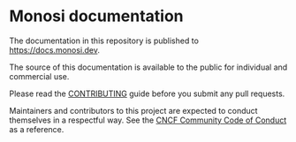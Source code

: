# Monosi documentation

The documentation in this repository is published to https://docs.monosi.dev.

The source of this documentation is available to the public for individual and commercial use.

Please read the [CONTRIBUTING](/CONTRIBUTING.md) guide before you submit any pull requests.

Maintainers and contributors to this project are expected to conduct themselves in a respectful way.
See the [CNCF Community Code of Conduct](https://github.com/cncf/foundation/blob/master/code-of-conduct.md) as a reference.

